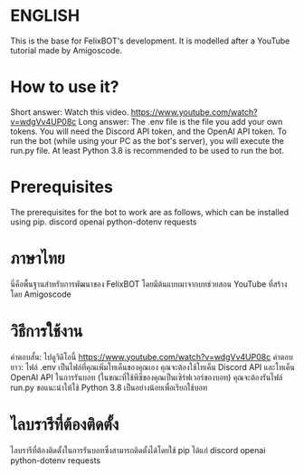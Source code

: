 # ENGLISH
This is the base for FelixBOT's development. It is modelled after a YouTube tutorial made by Amigoscode.

# How to use it?
Short answer: Watch this video. https://www.youtube.com/watch?v=wdgVv4UP08c
Long answer: The .env file is the file you add your own tokens. You will need the Discord API token, and the OpenAI API token.
To run the bot (while using your PC as the bot's server), you will execute the run.py file. At least Python 3.8 is recommended to be used to run the bot.

# Prerequisites
The prerequisites for the bot to work are as follows, which can be installed using pip.
discord
openai
python-dotenv
requests

# ภาษาไทย
นี่คือพื้นฐานสำหรับการพัฒนาของ FelixBOT โดยมีต้นแบบมาจากบทช่วยสอน YouTube ที่สร้างโดย Amigoscode

# วิธีการใช้งาน
คำตอบสั้น: ไปดูวิดิโอนี้ https://www.youtube.com/watch?v=wdgVv4UP08c
คำตอบยาว: ไฟล์ .env เป็นไฟล์ที่คุณเพิ่มโทเค็นของคุณเอง คุณจะต้องใช้โทเค็น Discord API และโทเค็น OpenAI API
ในการรันบอท (ในขณะที่ใช้พีซีของคุณเป็นเซิร์ฟเวอร์ของบอท) คุณจะต้องรันไฟล์ run.py ขอแนะนำให้ใช้ Python 3.8 เป็นอย่างน้อยเพื่อเรียกใช้บอท

# ไลบรารีที่ต้องติดตั้ง
ไลบรารีที่ต้องติดตั้งในการรันบอทซึ่งสามารถติดตั้งได้โดยใช้ pip ได้แก่
discord
openai
python-dotenv
requests
